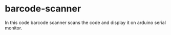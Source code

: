 # barcode-scanner
In this code barcode scanner scans the code and display it on arduino serial monitor.
